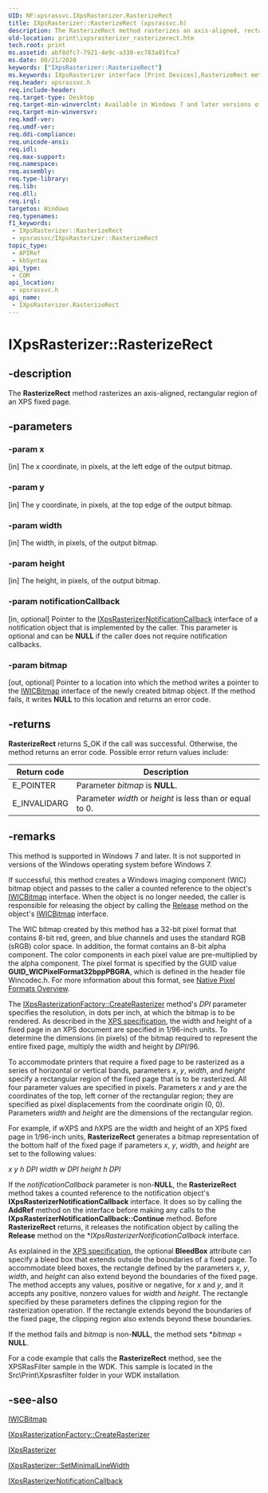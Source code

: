 ```yaml
---
UID: NF:xpsrassvc.IXpsRasterizer.RasterizeRect
title: IXpsRasterizer::RasterizeRect (xpsrassvc.h)
description: The RasterizeRect method rasterizes an axis-aligned, rectangular region of an XPS fixed page.
old-location: print\ixpsrasterizer_rasterizerect.htm
tech.root: print
ms.assetid: abf8dfc7-7921-4e9c-a338-ec783a01fca7
ms.date: 08/21/2020
keywords: ["IXpsRasterizer::RasterizeRect"]
ms.keywords: IXpsRasterizer interface [Print Devices],RasterizeRect method, IXpsRasterizer.RasterizeRect, IXpsRasterizer::RasterizeRect, RasterizeRect, RasterizeRect method [Print Devices], RasterizeRect method [Print Devices],IXpsRasterizer interface, print.ixpsrasterizer_rasterizerect, print_xpsrast_de9e1518-8388-4cc4-9787-8774996221bf.xml, xpsrassvc/IXpsRasterizer::RasterizeRect
req.header: xpsrassvc.h
req.include-header: 
req.target-type: Desktop
req.target-min-winverclnt: Available in Windows 7 and later versions of the Windows operating system.
req.target-min-winversvr: 
req.kmdf-ver: 
req.umdf-ver: 
req.ddi-compliance: 
req.unicode-ansi: 
req.idl: 
req.max-support: 
req.namespace: 
req.assembly: 
req.type-library: 
req.lib: 
req.dll: 
req.irql: 
targetos: Windows
req.typenames: 
f1_keywords:
 - IXpsRasterizer::RasterizeRect
 - xpsrassvc/IXpsRasterizer::RasterizeRect
topic_type:
 - APIRef
 - kbSyntax
api_type:
 - COM
api_location:
 - xpsrassvc.h
api_name:
 - IXpsRasterizer.RasterizeRect
---
```


# IXpsRasterizer::RasterizeRect


## -description

The **RasterizeRect** method rasterizes an axis-aligned, rectangular region of an XPS fixed page.

## -parameters

### -param x

[in] The x coordinate, in pixels, at the left edge of the output bitmap.

### -param y

[in] The y coordinate, in pixels, at the top edge of the output bitmap.

### -param width

[in] The width, in pixels, of the output bitmap.

### -param height

[in] The height, in pixels, of the output bitmap.

### -param notificationCallback

[in, optional] Pointer to the [IXpsRasterizerNotificationCallback](./nn-xpsrassvc-ixpsrasterizernotificationcallback.md) interface of a notification object that is implemented by the caller. This parameter is optional and can be **NULL** if the caller does not require notification callbacks.

### -param bitmap

[out, optional] Pointer to a location into which the method writes a pointer to the [IWICBitmap](/windows/win32/api/wincodec/nn-wincodec-iwicbitmap) interface of the newly created bitmap object. If the method fails, it writes **NULL** to this location and returns an error code.

## -returns

**RasterizeRect** returns S_OK if the call was successful. Otherwise, the method returns an error code. Possible error return values include:

| Return code | Description |
| --- | --- |
| E_POINTER | Parameter *bitmap* is **NULL**. |
| E_INVALIDARG | Parameter *width* or *height* is less than or equal to 0. |

## -remarks

This method is supported in Windows 7 and later. It is not supported in versions of the Windows operating system before Windows 7.

If successful, this method creates a Windows imaging component (WIC) bitmap object and passes to the caller a counted reference to the object's [IWICBitmap](/windows/win32/api/wincodec/nn-wincodec-iwicbitmap) interface. When the object is no longer needed, the caller is responsible for releasing the object by calling the [Release](/windows/win32/api/unknwn/nf-unknwn-iunknown-release) method on the object's [IWICBitmap](/windows/win32/api/wincodec/nn-wincodec-iwicbitmap) interface.

The WIC bitmap created by this method has a 32-bit pixel format that contains 8-bit red, green, and blue channels and uses the standard RGB (sRGB) color space. In addition, the format contains an 8-bit alpha component. The color components in each pixel value are pre-multiplied by the alpha component. The pixel format is specified by the GUID value **GUID_WICPixelFormat32bppPBGRA**, which is defined in the header file Wincodec.h. For more information about this format, see [Native Pixel Formats Overview](/windows/win32/wic/-wic-codec-native-pixel-formats).

The [IXpsRasterizationFactory::CreateRasterizer](./nf-xpsrassvc-ixpsrasterizationfactory-createrasterizer.md) method's *DPI* parameter specifies the resolution, in dots per inch, at which the bitmap is to be rendered. As described in the [XPS specification](https://download.microsoft.com/download/1/6/a/16acc601-1b7a-42ad-8d4e-4f0aa156ec3e/XPS_1_0.exe), the width and height of a fixed page in an XPS document are specified in 1/96-inch units. To determine the dimensions (in pixels) of the bitmap required to represent the entire fixed page, multiply the width and height by *DPI*/96.

To accommodate printers that require a fixed page to be rasterized as a series of horizontal or vertical bands, parameters *x*, *y*, *width*, and *height* specify a rectangular region of the fixed page that is to be rasterized. All four parameter values are specified in pixels. Parameters *x* and *y* are the coordinates of the top, left corner of the rectangular region; they are specified as pixel displacements from the coordinate origin (0, 0). Parameters *width* and *height* are the dimensions of the rectangular region.

For example, if *w*XPS and *h*XPS are the width and height of an XPS fixed page in 1/96-inch units, **RasterizeRect** generates a bitmap representation of the bottom half of the fixed page if parameters *x*, *y*, *width*, and *height* are set to the following values:

*x*
*y*
*h*
*DPI*
*width*
*w*
*DPI*
*height*
*h*
*DPI*

If the *notificationCallback* parameter is non-**NULL**, the **RasterizeRect** method takes a counted reference to the notification object's **IXpsRasterizerNotificationCallback** interface. It does so by calling the **AddRef** method on the interface before making any calls to the **IXpsRasterizerNotificationCallback::Continue** method. Before **RasterizeRect** returns, it releases the notification object by calling the **Release** method on the **IXpsRasterizerNotificationCallback* interface.

As explained in the [XPS specification](https://download.microsoft.com/download/1/6/a/16acc601-1b7a-42ad-8d4e-4f0aa156ec3e/XPS_1_0.exe), the optional **BleedBox** attribute can specify a bleed box that extends outside the boundaries of a fixed page. To accommodate bleed boxes, the rectangle defined by the parameters *x*, *y*, *width*, and *height* can also extend beyond the boundaries of the fixed page. The method accepts any values, positive or negative, for *x* and *y*, and it accepts any positive, nonzero values for *width* and *height*. The rectangle specified by these parameters defines the clipping region for the rasterization operation. If the rectangle extends beyond the boundaries of the fixed page, the clipping region also extends beyond these boundaries.

If the method fails and *bitmap* is non-**NULL**, the method sets **bitmap* = **NULL**.

For a code example that calls the **RasterizeRect** method, see the XPSRasFilter sample in the WDK. This sample is located in the Src\Print\Xpsrasfilter folder in your WDK installation.

## -see-also

[IWICBitmap](/windows/win32/api/wincodec/nn-wincodec-iwicbitmap)

[IXpsRasterizationFactory::CreateRasterizer](./nf-xpsrassvc-ixpsrasterizationfactory-createrasterizer.md)

[IXpsRasterizer](./nn-xpsrassvc-ixpsrasterizer.md)

[IXpsRasterizer::SetMinimalLineWidth](./nf-xpsrassvc-ixpsrasterizer-setminimallinewidth.md)

[IXpsRasterizerNotificationCallback](./nn-xpsrassvc-ixpsrasterizernotificationcallback.md)